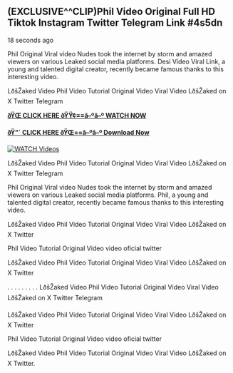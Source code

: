 ## (EXCLUSIVE^^CLIP)Phil Video Original Full HD Tiktok Instagram Twitter Telegram Link #4s5dn

18 seconds ago

Phil Original Viral video Nudes took the internet by storm and amazed viewers on various Leaked social media platforms. Desi Video Viral Link, a young and talented digital creator, recently became famous thanks to this interesting video.

LðšŽaked Video Phil Video Tutorial Original Video Viral Video LðšŽaked on X Twitter Telegram

**[ðŸŒ CLICK HERE ðŸŸ¢==â–ºâ–º WATCH NOW](https://clips-mediaa.blogspot.com/2025/02/video-viral-download.html)**

**[ðŸ”´ CLICK HERE ðŸŒ==â–ºâ–º Download Now](https://clips-mediaa.blogspot.com/2025/02/video-viral-download.html)**

[![WATCH Videos](https://i.imgur.com/dJHk4Zq.gif)](https://clips-mediaa.blogspot.com/2025/02/video-viral-download.html)

LðšŽaked Video Phil Video Tutorial Original Video Viral Video LðšŽaked on X Twitter Telegram

Phil Original Viral video Nudes took the internet by storm and amazed viewers on various Leaked social media platforms. Phil, a young and talented digital creator, recently became famous thanks to this interesting video.

LðšŽaked Video Phil Video Tutorial Original Video Viral Video LðšŽaked on X Twitter

Phil Video Tutorial Original Video video oficial twitter

LðšŽaked Video Phil Video Tutorial Original Video Viral Video LðšŽaked on X Twitter

. . . . . . . . . LðšŽaked Video Phil Video Tutorial Original Video Viral Video LðšŽaked on X Twitter Telegram

LðšŽaked Video Phil Video Tutorial Original Video Viral Video LðšŽaked on X Twitter

Phil Video Tutorial Original Video video oficial twitter

LðšŽaked Video Phil Video Tutorial Original Video Viral Video LðšŽaked on X Twitter.